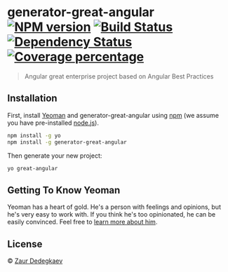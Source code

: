 # generator-great-angular [![NPM version][npm-image]][npm-url] [![Build Status][travis-image]][travis-url] [![Dependency Status][daviddm-image]][daviddm-url] [![Coverage percentage][coveralls-image]][coveralls-url]
> Angular great enterprise project based on Angular Best Practices

## Installation

First, install [Yeoman](http://yeoman.io) and generator-great-angular using [npm](https://www.npmjs.com/) (we assume you have pre-installed [node.js](https://nodejs.org/)).

```bash
npm install -g yo
npm install -g generator-great-angular
```

Then generate your new project:

```bash
yo great-angular
```

## Getting To Know Yeoman

Yeoman has a heart of gold. He&#39;s a person with feelings and opinions, but he&#39;s very easy to work with. If you think he&#39;s too opinionated, he can be easily convinced. Feel free to [learn more about him](http://yeoman.io/).

## License

 © [Zaur Dedegkaev]()


[npm-image]: https://badge.fury.io/js/generator-great-angular.svg
[npm-url]: https://npmjs.org/package/generator-great-angular
[travis-image]: https://travis-ci.org/dedegkaev/generator-great-angular.svg?branch=master
[travis-url]: https://travis-ci.org/dedegkaev/generator-great-angular
[daviddm-image]: https://david-dm.org/dedegkaev/generator-great-angular.svg?theme=shields.io
[daviddm-url]: https://david-dm.org/dedegkaev/generator-great-angular
[coveralls-image]: https://coveralls.io/repos/dedegkaev/generator-great-angular/badge.svg
[coveralls-url]: https://coveralls.io/r/dedegkaev/generator-great-angular
